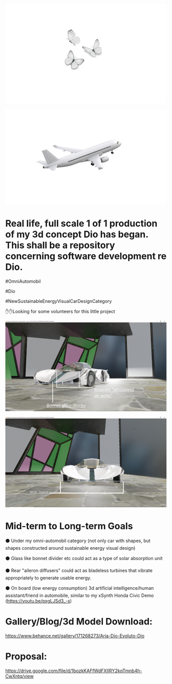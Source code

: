 
![image](https://github.com/g0dEngineer/DIO-EVOLUTO-DIO/blob/main/data/images/0.png)

![image](https://github.com/g0dEngineer/DIO-EVOLUTO-DIO/blob/main/data/images/1.jpg)

# Real life, full scale 1 of 1 production of my 3d concept Dio has began. This shall be a repository concerning software development re Dio.

#OmniAutomobil

#Dio

#NewSustainableEnergyVisualCarDesignCategory

✋✋Looking for some volunteers for this little project

![image](https://github.com/g0dEngineer/DIO-EVOLUTO-DIO/blob/main/data/images/1-annotated.png)

![image](https://github.com/g0dEngineer/DIO-EVOLUTO-DIO/blob/main/data/images/5-annotated.png)



# Mid-term to Long-term Goals 

⚫ Under my omni-automobil category (not only car with shapes, but shapes constructed around sustainable energy visual design)

⚫ Glass like bonnet divider etc could act as a type of solar absorption unit

⚫ Rear "aileron diffusers" could act as bladeless turbines that vibrate appropriately to generate usable energy.

⚫ On board (low energy consumption) 3d artificial intelligence/human assistant/friend in automobile, similar to my xSynth Honda Civic Demo (https://youtu.be/pxgLJSd3_-s)


# Gallery/Blog/3d Model Download:

https://www.behance.net/gallery/171268273/Aria-Dio-Evoluto-Dio


# Proposal:

https://drive.google.com/file/d/1bozkKAFfWdFXIIRY2kqTmnb4h-CwXntq/view

